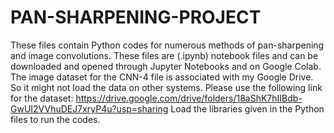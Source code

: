 # PAN-SHARPENING-PROJECT
These files contain Python codes for numerous methods of pan-sharpening and image convolutions. These files are (.ipynb) notebook files and can be downloaded and opened through Jupyter Notebooks and on Google Colab.
The image dataset for the CNN-4 file is associated with my Google Drive. So it might not load the data on other systems.
Please use the following link for the dataset: https://drive.google.com/drive/folders/18aShK7hIIBdb-GwUI2VVhuDEJ7xryP4u?usp=sharing 
Load the libraries given in the Python files to run the codes.
